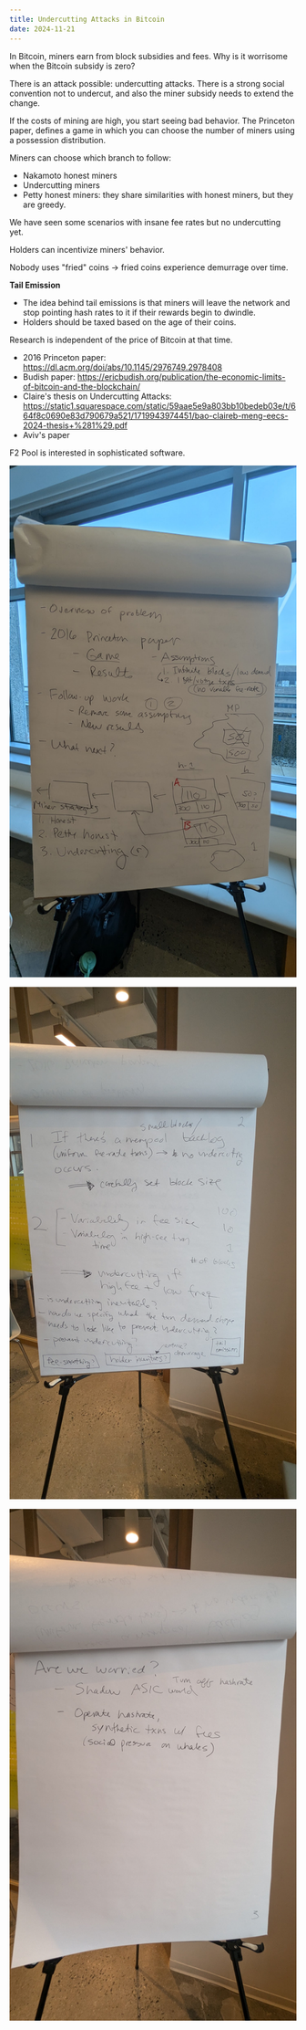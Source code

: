 ```yaml
---
title: Undercutting Attacks in Bitcoin
date: 2024-11-21
---
```


In Bitcoin, miners earn from block subsidies and fees.
Why is it worrisome when the Bitcoin subsidy is zero?

There is an attack possible: undercutting attacks.
There is a strong social convention not to undercut, and also the miner subsidy needs to extend the change.

If the costs of mining are high, you start seeing bad behavior.
The Princeton paper, defines a game in which you can choose the number of miners using a possession distribution.

Miners can choose which branch to follow:

- Nakamoto honest miners
- Undercutting miners
- Petty honest miners: they share similarities with honest miners, but they are greedy.

We have seen some scenarios with insane fee rates but no undercutting yet.

Holders can incentivize miners' behavior.

Nobody uses "fried" coins → fried coins experience demurrage over time.

**Tail Emission**

- The idea behind tail emissions is that miners will leave the network and stop pointing hash rates to it if their rewards begin to dwindle.
- Holders should be taxed based on the age of their coins.

Research is independent of the price of Bitcoin at that time.

- 2016 Princeton paper: <https://dl.acm.org/doi/abs/10.1145/2976749.2978408>
- Budish paper: <https://ericbudish.org/publication/the-economic-limits-of-bitcoin-and-the-blockchain/>
- Claire's thesis on Undercutting Attacks: <https://static1.squarespace.com/static/59aae5e9a803bb10bedeb03e/t/664f8c0690e83d790679a521/1719943974451/bao-claireb-meng-eecs-2024-thesis+%281%29.pdf>
- Aviv's paper

F2 Pool is interested in sophisticated software.

![Flipchart 1](https://raw.githubusercontent.com/bitcointranscripts/media/refs/heads/main/bitcoin-research-week-2024/undercutting-attacks-in-bitcoin/flipchart1.jpg)

![Flipchart 2](https://raw.githubusercontent.com/bitcointranscripts/media/refs/heads/main/bitcoin-research-week-2024/undercutting-attacks-in-bitcoin/flipchart2.jpg)

![Flipchart 3](https://raw.githubusercontent.com/bitcointranscripts/media/refs/heads/main/bitcoin-research-week-2024/undercutting-attacks-in-bitcoin/flipchart3.jpg)
